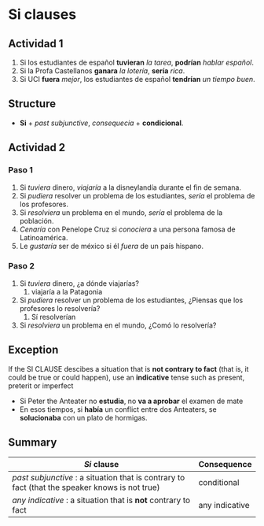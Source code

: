 # Si clauses

## Actividad 1

1) Si los estudiantes de español **tuvieran** *la tarea*, **podrían** *hablar español*.
2) Si la Profa Castellanos **ganara** *la lotería*, **sería** *rica*.
3) Si UCI **fuera** *mejor*, los estudiantes de español **tendrían** *un tiempo buen*.

## Structure

- **Si** + *past subjunctive*, *consequecia* + **condicional**.

## Actividad 2

### Paso 1

1) Si *tuviera* dinero, *viajaría* a la disneylandía durante el fin de semana.
2) Si *pudiera* resolver un problema de los estudiantes, *sería* el problema de los profesores.
3) Si *resolviera* un problema en el mundo, *sería* el problema de la población.
4) *Cenaría* con Penelope Cruz si *conociera* a una persona famosa de Latinoamérica.
5) Le *gustaría* ser de méxico si él *fuera* de un país hispano.

### Paso 2

1) Si *tuviera* dinero, ¿a dónde viajarías? 
    1) viajaría a la Patagonia
2) Si *pudiera* resolver un problema de los estudiantes, ¿Piensas que los profesores lo resolvería?
    1) Sí resolverían
3) Si *resolviera* un problema en el mundo, ¿Comó lo resolvería?

## Exception

If the SI CLAUSE descibes a situation that is **not contrary to fact** (that is, it could be true or could happen), use an **indicative** tense such as present, preterit or imperfect

- Si Peter the Anteater no **estudia**, no **va a aprobar** el examen de mate
- En esos tiempos, si **había** un conflict entre dos Anteaters, se **solucionaba** con un plato de hormigas.

## Summary

| *Si* clause | Consequence |
| -------- | ------------- |
| *past subjunctive* : a situation that is contrary to fact (that the speaker knows is not true) | conditional |
| *any indicative* : a situation that is **not** contrary to fact | any indicative |
